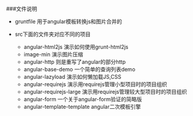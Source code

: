 ###文件说明
  - gruntfile 用于angular模板转换js和图片合并的

  - src下面的文件夹对应不同的项目

       - angular-html2js
            演示如何使用grunt-html2js
       - image-min
            演示图片压缩
       - angular-http
            则是重写了angular的部分http
       - angular-base-demo
            一个简单的查询列表demo
       - angular-lazyload
            演示如何懒加载JS,CSS
       - angular-requirejs
            演示用requirejs管理小型项目时的项目组织
       - angular-requirejs-large
            演示用requirejs管理较大型项目时的项目组织
       - angular-form
            一个关于angular-form验证的简略版
       - angular-template-template
            angular二次模板引擎
